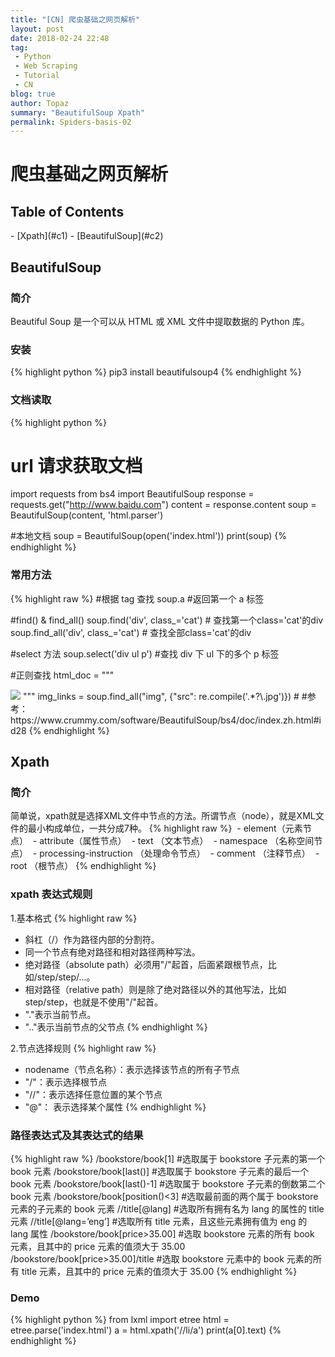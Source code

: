 ```yaml
---
title: "[CN] 爬虫基础之网页解析"
layout: post
date: 2018-02-24 22:48
tag:
 - Python
 - Web Scraping
 - Tutorial
 - CN
blog: true
author: Topaz
summary: "BeautifulSoup Xpath"
permalink: Spiders-basis-02
---
```

<h1 class="title"> 爬虫基础之网页解析 </h1>

<h2> Table of Contents </h2>
- [Xpath](#c1)
- [BeautifulSoup](#c2)
<h2 id="c2"> BeautifulSoup </h2>

### 简介
Beautiful Soup 是一个可以从 HTML 或 XML 文件中提取数据的 Python 库。

### 安装
{% highlight python %}
 pip3 install beautifulsoup4
{% endhighlight %}

### 文档读取
{% highlight python %}
 # url 请求获取文档
 import requests
 from bs4 import BeautifulSoup
 response = requests.get("http://www.baidu.com")
 content = response.content
 soup = BeautifulSoup(content, 'html.parser')

 #本地文档
 soup = BeautifulSoup(open('index.html'))
 print(soup)
{% endhighlight %}

### 常用方法
{% highlight raw %}
 #根据 tag 查找
 soup.a 	#返回第一个 a 标签

 #find() & find_all()
 soup.find('div', class_='cat')	# 查找第一个class='cat'的div
 soup.find_all('div', class_='cat') # 查找全部class='cat'的div

 #select 方法
 soup.select('div ul p') #查找 div 下 ul 下的多个 p 标签

 #正则查找
 html_doc = """
 <td>
     <img src="https://morvanzhou.github.io/static/img/course_cover/tf.jpg">
 </td>
 """
 img_links = soup.find_all("img", {"src": re.compile('.*?\.jpg')})	#
 #参考：https://www.crummy.com/software/BeautifulSoup/bs4/doc/index.zh.html#id28
{% endhighlight %}


<h2 id="c1"> Xpath </h2>

### 简介
简单说，xpath就是选择XML文件中节点的方法。所谓节点（node），就是XML文件的最小构成单位，一共分成7种。
{% highlight raw %}
 - element（元素节点）
 - attribute（属性节点）
 - text （文本节点）
 - namespace （名称空间节点）
 - processing-instruction （处理命令节点）
 - comment （注释节点）
 - root （根节点）
{% endhighlight %}

### xpath 表达式规则

1.基本格式
{% highlight raw %}
 - 斜杠（/）作为路径内部的分割符。
 - 同一个节点有绝对路径和相对路径两种写法。
 - 绝对路径（absolute path）必须用"/"起首，后面紧跟根节点，比如/step/step/...。
 - 相对路径（relative path）则是除了绝对路径以外的其他写法，比如 step/step，也就是不使用"/"起首。
 - "."表示当前节点。
 - ".."表示当前节点的父节点
{% endhighlight %}

2.节点选择规则
{% highlight raw %}
 - nodename（节点名称）：表示选择该节点的所有子节点
 - "/"：表示选择根节点
 - "//"：表示选择任意位置的某个节点
 - "@"： 表示选择某个属性
{% endhighlight %}


### 路径表达式及其表达式的结果
{% highlight raw %}
 /bookstore/book[1]			#选取属于 bookstore 子元素的第一个 book 元素
 /bookstore/book[last()]	#选取属于 bookstore 子元素的最后一个 book 元素
 /bookstore/book[last()-1]	#选取属于 bookstore 子元素的倒数第二个 book 元素
 /bookstore/book[position()<3]	#选取最前面的两个属于 bookstore 元素的子元素的 book 元素
 //title[@lang]				#选取所有拥有名为 lang 的属性的 title 元素
 //title[@lang=’eng’]		#选取所有 title 元素，且这些元素拥有值为 eng 的 lang 属性
 /bookstore/book[price>35.00]	#选取 bookstore 元素的所有 book 元素，且其中的 price 元素的值须大于 35.00
 /bookstore/book[price>35.00]/title	#选取 bookstore 元素中的 book 元素的所有 title 元素，且其中的 price 元素的值须大于 35.00
{% endhighlight %}

### Demo
{% highlight python %}
from lxml import etree
html = etree.parse('index.html')
a = html.xpath('//li/a')
print(a[0].text)
{% endhighlight %}
